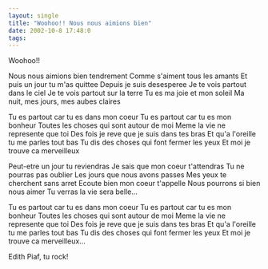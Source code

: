 ```yaml
---
layout: single
title: "Woohoo!! Nous nous aimions bien"
date: 2002-10-8 17:48:0
tags: 
---
```


Woohoo!!


Nous nous aimions bien tendrement
Comme s'aiment tous les amants
Et puis un jour tu m'as quittee
Depuis je suis desesperee
Je te vois partout dans le ciel
Je te vois partout sur la terre
Tu es ma joie et mon soleil
Ma nuit, mes jours, mes aubes claires

Tu es partout car tu es dans mon coeur
Tu es partout car tu es mon bonheur
Toutes les choses qui sont autour de moi
Meme la vie ne represente que toi
Des fois je reve que je suis dans tes bras
Et qu'a l'oreille tu me parles tout bas
Tu dis des choses qui font fermer les yeux
Et moi je trouve ca merveilleux

Peut-etre un jour tu reviendras
Je sais que mon coeur t'attendras
Tu ne pourras pas oublier
Les jours que nous avons passes
Mes yeux te cherchent sans arret
Ecoute bien mon coeur t'appelle
Nous pourrons si bien nous aimer
Tu verras la vie sera belle...

Tu es partout car tu es dans mon coeur
Tu es partout car tu es mon bonheur
Toutes les choses qui sont autour de moi
Meme la vie ne represente que toi
Des fois je reve que je suis dans tes bras
Et qu'a l'oreille tu me parles tout bas
Tu dis des choses qui font fermer les yeux
Et moi je trouve ca merveilleux...

Edith Piaf, tu rock!

